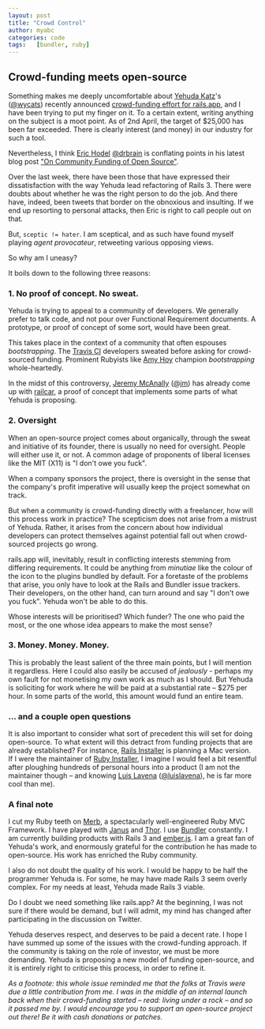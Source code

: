 ```yaml
---
layout: post
title: "Crowd Control"
author: myabc
categories: code
tags:   [bundler, ruby]
---
```


## Crowd-funding meets open-source

Something makes me deeply uncomfortable about [Yehuda Katz]'s ([@wycats]) recently announced [crowd-funding effort for rails.app](http://www.kickstarter.com/projects/1397300529/railsapp), and I have been trying to put my finger on it. To a certain extent, writing anything on the subject is a moot point. As of 2nd April, the target of $25,000 has been far exceeded. There is clearly interest (and money) in our industry for such a tool.


Nevertheless, I think [Eric Hodel] [@drbrain] is conflating points in his latest blog post ["On Community Funding of Open Source"](http://blog.segment7.net/2012/03/29/on-community-funding-of-open-source).

Over the last week, there have been those that have expressed their dissatisfaction with the way Yehuda lead refactoring of Rails 3. There were doubts about whether he was the right person to do the job. And there have, indeed, been tweets that border on the obnoxious and insulting. If we end up resorting to personal attacks, then Eric is right to call people out on that.

But, `sceptic != hater`. I am sceptical, and as such have found myself playing _agent provocateur_, retweeting various opposing views.

So why am I uneasy?


It boils down to the following three reasons:

### 1. No proof of concept. No sweat.

Yehuda is trying to appeal to a community of developers. We generally prefer to talk code, and not pour over Functional Requirement documents. A prototype, or proof of concept of some sort, would have been great.

This takes place in the context of a community that often espouses _bootstrapping_. The [Travis CI] developers sweated before asking for crowd-sourced funding. Prominent Rubyists like [Amy Hoy] champion _bootstrapping_ whole-heartedly.

In the midst of this controversy, [Jeremy McAnally] ([@jm]) has already come up with [railcar], a proof of concept that implements some parts of what Yehuda is proposing.

### 2. Oversight

When an open-source project comes about organically, through the sweat and initiative of its founder, there is usually no need for oversight. People will either use it, or not. A common adage of proponents of liberal licenses like the MIT (X11) is "I don't owe you fuck".

When a company sponsors the project, there is oversight in the sense that the company's profit imperative will usually keep the project somewhat on track.

But when a community is crowd-funding directly with a freelancer, how will this process work in practice? The scepticism does not arise from a mistrust of Yehuda. Rather, it arises from the concern about how individual developers can protect themselves against potential fall out when crowd-sourced projects go wrong.

rails.app will, inevitably, result in conflicting interests stemming from differing requirements. It could be anything from _minutiae_ like the colour of the icon to the plugins bundled by default. For a foretaste of the problems that arise, you only have to look at the Rails and Bundler issue trackers. Their developers, on the other hand, can turn around and say "I don't owe you fuck". Yehuda won't be able to do this.

Whose interests will be prioritised? Which funder? The one who paid the most, or the one whose idea appears to make the most sense?

### 3. Money. Money. Money.

This is probably the least salient of the three main points, but I will mention it regardless. Here I could also easily be accused of _jealously_ - perhaps my own fault for not monetising my own work as much as I should. But Yehuda is soliciting for work where he will be paid at a substantial rate – $275 per hour. In some parts of the world, this amount would fund an entire team.

### … and a couple open questions

It is also important to consider what sort of precedent this will set for doing open-source. To what extent will this detract from funding projects that are already established? For instance, [Rails Installer] is planning a Mac version. If I were the maintainer of [Ruby Installer], I  imagine I would feel a bit resentful after ploughing hundreds of personal hours into a product (I am not the maintainer though – and knowing [Luis Lavena] ([@luislavena]), he is far more cool than me).

### A final note

I cut my Ruby teeth on [Merb], a spectacularly well-engineered Ruby MVC Framework. I have played with [Janus] and [Thor]. I use [Bundler] constantly. I am currently building products with Rails 3 and [ember.js]. I am a great fan of Yehuda's work, and enormously grateful for the contribution he has made to open-source. His work has enriched the Ruby community.

I also do not doubt the quality of his work. I would be happy to be half the programmer Yehuda is. For some, he may have made Rails 3 seem overly complex. For my needs at least, Yehuda made Rails 3 viable.


Do I doubt we need something like rails.app? At the beginning, I was not sure if there would be demand, but I will admit, my mind has changed after participating in the discussion on Twitter.

Yehuda deserves respect, and deserves to be paid a decent rate. I hope I have summed up some of the issues with the crowd-funding approach. If the community is taking on the role of investor, we must be more demanding. Yehuda is proposing a new model of funding open-source, and it is entirely right to criticise this process, in order to refine it.

_As a footnote: this whole issue reminded me that the folks at Travis were due a little contribution from me. I was in the middle of an internal launch back when their crowd-funding started – read: living under a rock – and so it passed me by. I would encourage you to support an open-source project out there! Be it with cash donations or patches._


[Yehuda Katz]:http://yehudakatz.com/
[@wycats]:https://twitter.com/#!/wycats
[Eric Hodel]:http://blog.segment7.net/
[@drbrain]:https://twitter.com/#!/drbrain
[Travis CI]:http://travis-ci.org/
[Amy Hoy]:twitter.com/#!/amyhoy
[Jeremy McAnally]:http://omgbloglol.com/
[@jm]:https://twitter.com/#!/jm
[railcar]:http://jeremymcanally.com/images/railcar.mov
[Rails Installer]:http;//railsinstaller.org/
[Ruby Installer]:http://rubyinstaller.org/
[Luis Lavena]:http://blog.mmediasys.com/
[@luislavena]:https://twitter.com/#!/jm
[Merb]:http://www.merbivore.com/
[Bundler]:https://github.com/carlhuda/bundler
[Janus]:https://github.com/carlhuda/janus
[Thor]:http://github.com/wycats/thor
[ember.js]:http://emberjs.com/
